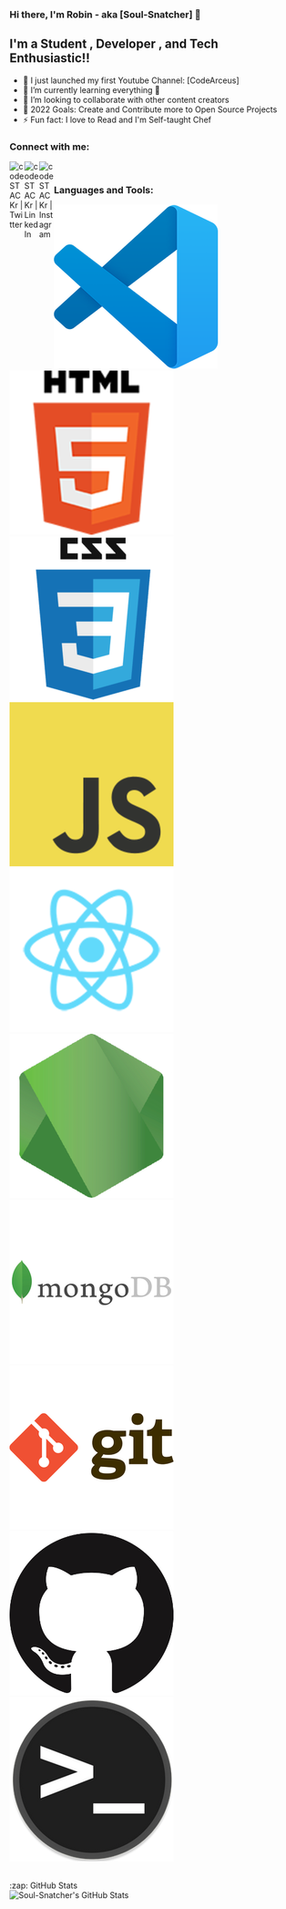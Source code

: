 ### Hi there, I'm Robin - aka [Soul-Snatcher] 👋 

## I'm a Student , Developer , and Tech Enthusiastic!!

- 🔭 I just launched my first Youtube Channel: [CodeArceus]
- 🌱 I’m currently learning everything 🤣
- 👯 I’m looking to collaborate with other content creators
- 🥅 2022 Goals: Create and Contribute more to Open Source Projects
- ⚡ Fun fact: I love to Read and I'm Self-taught Chef

### Connect with me:

[<img align="left" alt="codeSTACKr | Twitter" width="26px" src="https://cdn.jsdelivr.net/npm/simple-icons@v3/icons/twitter.svg" />][twitter]
[<img align="left" alt="codeSTACKr | LinkedIn" width="26px" src="https://cdn.jsdelivr.net/npm/simple-icons@v3/icons/linkedin.svg" />][linkedin]
[<img align="left" alt="codeSTACKr | Instagram" width="26px" src="https://cdn.jsdelivr.net/npm/simple-icons@v3/icons/instagram.svg" />][instagram]

<br />

### Languages and Tools:

![image ](https://raw.githubusercontent.com/github/explore/80688e429a7d4ef2fca1e82350fe8e3517d3494d/topics/visual-studio-code/visual-studio-code.png)
![image](https://raw.githubusercontent.com/github/explore/80688e429a7d4ef2fca1e82350fe8e3517d3494d/topics/html/html.png)
![image ](https://raw.githubusercontent.com/github/explore/80688e429a7d4ef2fca1e82350fe8e3517d3494d/topics/css/css.png)
![image ](https://raw.githubusercontent.com/github/explore/80688e429a7d4ef2fca1e82350fe8e3517d3494d/topics/javascript/javascript.png)
![image ](https://raw.githubusercontent.com/github/explore/80688e429a7d4ef2fca1e82350fe8e3517d3494d/topics/react/react.png)
![image ](https://raw.githubusercontent.com/github/explore/80688e429a7d4ef2fca1e82350fe8e3517d3494d/topics/nodejs/nodejs.png)
![image ](https://raw.githubusercontent.com/github/explore/80688e429a7d4ef2fca1e82350fe8e3517d3494d/topics/mongodb/mongodb.png)
![image ](https://raw.githubusercontent.com/github/explore/80688e429a7d4ef2fca1e82350fe8e3517d3494d/topics/git/git.png)
![image ](https://raw.githubusercontent.com/github/explore/78df643247d429f6cc873026c0622819ad797942/topics/github/github.png)
![image ](https://raw.githubusercontent.com/github/explore/80688e429a7d4ef2fca1e82350fe8e3517d3494d/topics/terminal/terminal.png )

<br />





  <summary>:zap: GitHub Stats</summary>

  <img align="left" alt="Soul-Snatcher's GitHub Stats" src="https://github-readme-stats.vercel.app/api?username=Soul-Snatcher&show_icons=true&hide_border=true" />



[twitter]: https://twitter.com/RobinRo02734162
[instagram]: https://www.instagram.com/s.o.u.l_s.n.a.t.c.h.e.r/
[linkedin]: https://www.linkedin.com/in/-robinroy/

